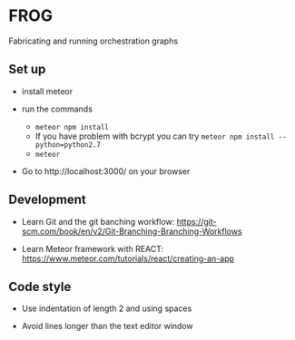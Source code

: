 # FROG
Fabricating and running orchestration graphs

## Set up

- install meteor

- run the commands
    * `meteor npm install`
    * If you have problem with bcrypt you can try `meteor npm install --python=python2.7`
    * `meteor`

- Go to http://localhost:3000/ on your browser

## Development

- Learn Git and the git banching workflow:
https://git-scm.com/book/en/v2/Git-Branching-Branching-Workflows

- Learn Meteor framework with REACT:
https://www.meteor.com/tutorials/react/creating-an-app

## Code style

- Use indentation of length 2 and using spaces

- Avoid lines longer than the text editor window
